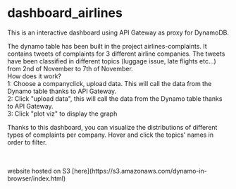 # dashboard_airlines
This is an interactive dashboard using API Gateway as proxy for DynamoDB.

The dynamo table has been built in the project airlines-complaints.
It contains tweets of complaints for 3 different airline companies. The tweets have been classified in different topics (luggage issue, late flights etc...) from 2nd of November to 7th of November. 
<br>
How does it work?
<br>
1: Choose a companyclick, upload data. This will call the data from the Dynamo table thanks to API Gateway.
<br>
2: Click "upload data", this will call the data from the Dynamo table thanks to API Gateway.
<br>
3: Click "plot viz" to display the graph
<br>

Thanks to this dashboard, you can visualize the distributions of different types of complaints per company. Hover and click the topics' names in order to filter.


<br>
<br>
website hosted on S3 [here](https://s3.amazonaws.com/dynamo-in-browser/index.html)
